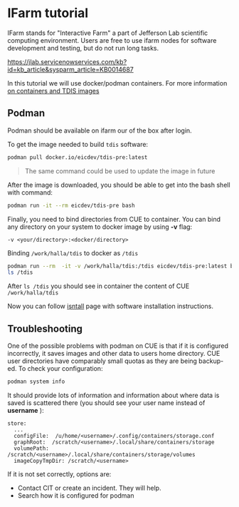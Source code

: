 # IFarm tutorial

IFarm stands for "Interactive Farm" a part of Jefferson Lab scientific computing environment.
Users are free to use ifarm nodes for software development and testing, but do not run long tasks.

https://jlab.servicenowservices.com/kb?id=kb_article&sysparm_article=KB0014687

In this tutorial we will use docker/podman containers. For more information [on containers and TDIS images](containers.md)

## Podman

Podman should be available on ifarm our of the box after login. 

To get the image needed to build `tdis` software: 

```bash
podman pull docker.io/eicdev/tdis-pre:latest
```

> The same command could be used to update the image in future

After the image is downloaded, you should be able to get into the bash shell with command: 

```bash
podman run -it --rm eicdev/tdis-pre bash
```

Finally, you need to bind directories from CUE to container.
You can bind any directory on your system to docker image by using **-v** flag:

```
-v <your/directory>:<docker/directory>
```

Binding `/work/halla/tdis` to docker as `/tdis` 

```bash
podman run --rm  -it -v /work/halla/tdis:/tdis eicdev/tdis-pre:latest bash
ls /tdis
```

After `ls /tdis` you should see in container the content of CUE `/work/halla/tdis`

Now you can follow [isntall](install.md) page with software installation instructions. 


## Troubleshooting

One of the possible problems with podman on CUE is that if it is configured incorrectly, it saves 
images and other data to users home directory. CUE user directories have comparably small quotas as 
they are being backup-ed. To check your configuration:   

```bash
podman system info
```

It should provide lots of information and information about where data is saved is scattered there
(you should see your user name instead of **username** ): 


```
store:
  ...
  configFile:  /u/home/<username>/.config/containers/storage.conf
  graphRoot:  /scratch/<username>/.local/share/containers/storage
  volumePath: /scratch/<username>/.local/share/containers/storage/volumes
  imageCopyTmpDir: /scratch/<username>
```

If it is not set correctly, options are: 

- Contact CIT or create an incident. They will help.  
- Search how it is configured for podman

